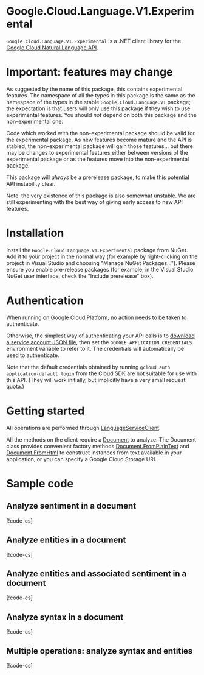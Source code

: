 # Google.Cloud.Language.V1.Experimental

`Google.Cloud.Language.V1.Experimental` is a .NET client library for the [Google
Cloud Natural Language API](https://cloud.google.com/natural-language).

# Important: features may change

As suggested by the name of this package, this contains experimental
features. The namespace of all the types in this package is the
same as the namespace of the types in the stable
`Google.Cloud.Language.V1` package; the expectation is that users
will only use this package if they wish to use experimental
features. You should *not* depend on both this package and the
non-experimental one.

Code which worked with the non-experimental package should be valid
for the experimental package. As new features become mature and the API
is stabled, the non-experimental package will gain those features...
but there may be changes to experimental features either between
versions of the experimental package or as the features move into
the non-experimental package.

This package will *always* be a prerelease package, to make this
potential API instability clear.

Note: the very existence of this package is also somewhat unstable.
We are still experimenting with the best way of giving early access
to new API features.

# Installation

Install the `Google.Cloud.Language.V1.Experimental` package from NuGet. Add it to
your project in the normal way (for example by right-clicking on the
project in Visual Studio and choosing "Manage NuGet Packages...").
Please ensure you enable pre-release packages (for example, in the
Visual Studio NuGet user interface, check the "Include prerelease"
box).

# Authentication

When running on Google Cloud Platform, no action needs to be taken to authenticate.

Otherwise, the simplest way of authenticating your API calls is to
[download a service account JSON file](https://developers.google.com/identity/protocols/OAuth2ServiceAccount),
then set the `GOOGLE_APPLICATION_CREDENTIALS` environment variable to refer to it. The
credentials will automatically be used to authenticate.

Note that the default credentials obtained by running `gcloud auth application-default login` from the Cloud SDK
are not suitable for use with this API. (They will work initially, but implicitly have a very
small request quota.)

# Getting started

All operations are performed through
[LanguageServiceClient](obj/api/Google.Cloud.Language.V1.LanguageServiceClient.yml).

All the methods on the client require a
[Document](obj/api/Google.Cloud.Language.V1.Document.yml) to
analyze. The Document class provides convenient factory methods
[Document.FromPlainText](obj/api/Google.Cloud.Language.V1.Document.yml#Google_Cloud_Language_V1_Document_FromPlainText_System_String_System_String_)
and [Document.FromHtml](obj/api/Google.Cloud.Language.V1.Document.yml#Google_Cloud_Language_V1_Document_FromHtml_System_String_System_String_)
to construct instances from text available in your application, or
you can specify a Google Cloud Storage URI.

# Sample code

## Analyze sentiment in a document

[!code-cs[](obj/snippets/Google.Cloud.Language.V1.LanguageServiceClient.txt#AnalyzeSentiment)]

## Analyze entities in a document

[!code-cs[](obj/snippets/Google.Cloud.Language.V1.LanguageServiceClient.txt#AnalyzeEntities)]

## Analyze entities and associated sentiment in a document

[!code-cs[](obj/snippets/Google.Cloud.Language.V1.LanguageServiceClient.txt#AnalyzeEntitySentiment)]

## Analyze syntax in a document

[!code-cs[](obj/snippets/Google.Cloud.Language.V1.LanguageServiceClient.txt#AnalyzeSyntax)]

## Multiple operations: analyze syntax and entities

[!code-cs[](obj/snippets/Google.Cloud.Language.V1.LanguageServiceClient.txt#AnnotateText)]
